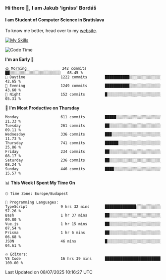 ### Hi there 👋, I am Jakub 'igniss' Bordáš

#### I am Student of Computer Science in Bratislava
To know me better, head over to my [website](https://bordas.sk).

[![My Skills](https://skillicons.dev/icons?i=js,typescript,html,css,figma,svelte,vue,next,postgresql,nest,express,nodejs)](https://bordas.sk)


<!--START_SECTION:waka-->
![Code Time](http://img.shields.io/badge/Code%20Time-1%2C979%20hrs%2035%20mins-blue)

**I'm an Early 🐤** 

```text
🌞 Morning                242 commits         ██░░░░░░░░░░░░░░░░░░░░░░░   08.45 % 
🌆 Daytime                1222 commits        ███████████░░░░░░░░░░░░░░   42.65 % 
🌃 Evening                1249 commits        ███████████░░░░░░░░░░░░░░   43.60 % 
🌙 Night                  152 commits         █░░░░░░░░░░░░░░░░░░░░░░░░   05.31 % 
```
📅 **I'm Most Productive on Thursday** 

```text
Monday                   611 commits         █████░░░░░░░░░░░░░░░░░░░░   21.33 % 
Tuesday                  261 commits         ██░░░░░░░░░░░░░░░░░░░░░░░   09.11 % 
Wednesday                336 commits         ███░░░░░░░░░░░░░░░░░░░░░░   11.73 % 
Thursday                 741 commits         ██████░░░░░░░░░░░░░░░░░░░   25.86 % 
Friday                   234 commits         ██░░░░░░░░░░░░░░░░░░░░░░░   08.17 % 
Saturday                 236 commits         ██░░░░░░░░░░░░░░░░░░░░░░░   08.24 % 
Sunday                   446 commits         ████░░░░░░░░░░░░░░░░░░░░░   15.57 % 
```


📊 **This Week I Spent My Time On** 

```text
🕑︎ Time Zone: Europe/Budapest

💬 Programming Languages: 
TypeScript               9 hrs 32 mins       ██████████████░░░░░░░░░░░   57.26 % 
Bash                     1 hr 37 mins        ██░░░░░░░░░░░░░░░░░░░░░░░   09.80 % 
Vue.js                   1 hr 15 mins        ██░░░░░░░░░░░░░░░░░░░░░░░   07.54 % 
Prisma                   1 hr 6 mins         ██░░░░░░░░░░░░░░░░░░░░░░░   06.68 % 
JSON                     46 mins             █░░░░░░░░░░░░░░░░░░░░░░░░   04.61 % 

🔥 Editors: 
VS Code                  16 hrs 39 mins      █████████████████████████   100.00 % 
```


 Last Updated on 08/07/2025 10:16:27 UTC
<!--END_SECTION:waka-->

